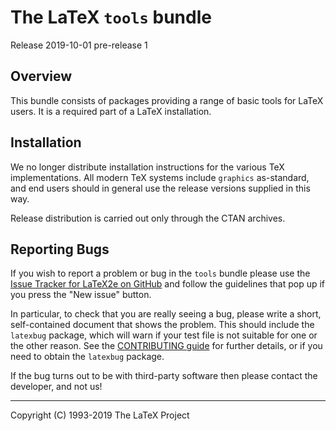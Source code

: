 The LaTeX `tools` bundle
===========================

Release 2019-10-01 pre-release 1

Overview
--------

This bundle consists of packages providing a range of basic tools for
LaTeX users. It is a required part of a LaTeX installation.

Installation
------------

We no longer distribute installation instructions for the various TeX
implementations. All modern TeX systems include `graphics` as-standard, and end
users should in general use the release versions supplied in this way.

Release distribution is carried out only through the CTAN archives.

Reporting Bugs
--------------

If you wish to report a problem or bug in the `tools` bundle
please use the [Issue Tracker for LaTeX2e on
GitHub](https://github.com/latex3/latex2e/issues)
and follow the guidelines that pop up if you press the "New issue" button.

In particular, to check that you are really seeing a bug, please write
a short, self-contained document that shows the problem. This should
include the `latexbug` package, which will warn if your test file is
not suitable for one or the other reason. See the [CONTRIBUTING
guide](https://github.com/latex3/latex2e/blob/master/CONTRIBUTING.md)
for further details, or if you need to obtain the `latexbug` package.

If the bug turns out to be with third-party software then please
contact the developer, and not us!

-----

<p>Copyright (C) 1993-2019 The LaTeX Project <br />






